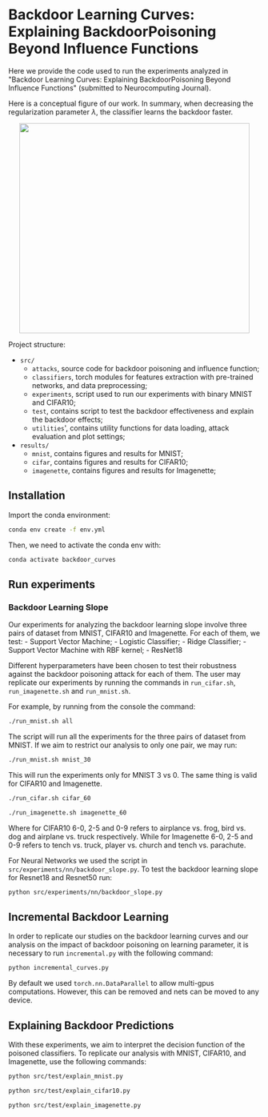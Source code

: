 
# Backdoor Learning Curves: Explaining BackdoorPoisoning Beyond Influence Functions

Here we provide the code used to run the experiments analyzed in "Backdoor Learning Curves: Explaining BackdoorPoisoning Beyond Influence Functions" (submitted to Neurocomputing Journal).

Here is a conceptual figure of our work. In summary, when decreasing the regularization parameter $\lambda$, the classifier learns the backdoor faster.

<!-- ![Backdoor learning](./animation.gif) -->

<p align="center">
  <img width="460" height="420" src="./animation.gif">
</p>

Project structure:

- `src/`
  - `attacks`, source code for backdoor poisoning and influence function;
  - `classifiers`, torch modules for features extraction with pre-trained networks, and data preprocessing;
  - `experiments`, script used to run our experiments with binary MNIST and CIFAR10;
  - `test`, contains script to test the backdoor effectiveness and explain the backdoor effects;
  - `utilities`', contains utility functions for data loading, attack evaluation and plot settings;
- `results/`
  - `mnist`, contains figures and results for MNIST;
  - `cifar`, contains figures and results for CIFAR10;
  - `imagenette`, contains figures and results for Imagenette;
  
## Installation

Import the conda environment:

```bash
conda env create -f env.yml 
```

Then, we need to activate the conda env with:

```bash
conda activate backdoor_curves
```

## Run experiments

### Backdoor Learning Slope

Our experiments for analyzing the backdoor learning slope involve three pairs of dataset from MNIST, CIFAR10 and Imagenette. For each of them, we test:
    - Support Vector Machine;
    - Logistic Classifier;
    - Ridge Classifier;
    - Support Vector Machine with RBF kernel;
    - ResNet18

Different hyperparameters have been chosen to test their robustness against the backdoor poisoning attack for each of them.
The user may replicate our experiments by running the commands in `run_cifar.sh`, `run_imagenette.sh` and `run_mnist.sh`.

For example, by running from the console the command:

```bash
./run_mnist.sh all
```

The script will run all the experiments for the three pairs of dataset from MNIST. If we aim to restrict our analysis to only one pair, we may run:

```bash
./run_mnist.sh mnist_30
```

This will run the experiments only for MNIST 3 vs 0. The same thing is valid for CIFAR10 and Imagenette.

```bash
./run_cifar.sh cifar_60
```

```bash
./run_imagenette.sh imagenette_60
```

Where for CIFAR10 6-0, 2-5 and 0-9 refers to airplance vs. frog, bird vs. dog and airplane vs. truck respectively. While for Imagenette 6-0, 2-5 and 0-9 refers to tench vs. truck, player vs. church and tench vs. parachute.

For Neural Networks we used the script in `src/experiments/nn/backdoor_slope.py`. To test the backdoor learning slope for Resnet18 and Resnet50 run: 

```bash
python src/experiments/nn/backdoor_slope.py
```

## Incremental Backdoor Learning

In order to replicate our studies on the backdoor learning curves and our analysis on the impact
of backdoor poisoning on learning parameter, it is necessary to run `incremental.py` 
with the following command:

```bash
python incremental_curves.py 
```

By default we used `torch.nn.DataParallel` to allow multi-gpus computations. However, this can be removed and nets can be moved to any device.

## Explaining Backdoor Predictions

With these experiments, we aim to interpret the decision function of the poisoned classifiers. To replicate our analysis with MNIST, CIFAR10, and Imagenette, use the following commands:

```bash
python src/test/explain_mnist.py 
```

```bash
python src/test/explain_cifar10.py
```

```bash
python src/test/explain_imagenette.py
```
